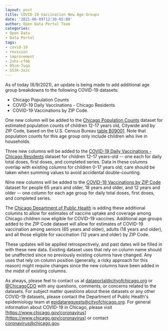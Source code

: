 ```yaml
---
layout: post
title: COVID-19 Vaccination New Age Groups
date: '2021-06-09T12:30-05:00'
author: Open Data Portal Team
categories:
- Open Data
- Data Portal
tags:
- covid-19
- revision
- improvement
- 2vhs-cf6b
- 85cm-7uqa
- 553k-3xzc
---
```

As of today (6/9/2021), an update is being made to add additional age group breakdowns to the following COVID-19 datasets:  

* Chicago Population Counts 
* COVID-19 Daily Vaccinations - Chicago Residents 
* COVID-19 Vaccinations by ZIP Code.  

One new column will be added to the [Chicago Population Counts](https://data.cityofchicago.org/d/85cm-7uqa) dataset for estimated population counts of children 12-17 years old, Citywide and by ZIP Code, based on the U.S. Census Bureau [table B09001](https://data.census.gov/cedsci/table?q=B09001&tid=ACSDT1Y2019.B09001). Note that population counts for this age group only include children who live in households.  

Three new columns will be added to the [COVID-19 Daily Vaccinations - Chicago Residents](https://data.cityofchicago.org/d/2vhs-cf6b) dataset for children 12-17 years-old -- one each for daily total doses, first doses, and completed series. Data in these columns overlap with existing columns for children 0-17 years old; care should be taken when summing values to avoid accidental double-counting. 

Nine new columns will be added to the [COVID-19 Vaccinations by ZIP Code](https://data.cityofchicago.org/d/553k-3xzc) dataset for people 65 years and older, 18 years and older, and 12 years and older -- one column for each age group for daily total doses, first doses, and completed series.  

The [Chicago Department of Public Health](https://www.chicago.gov/cdph) is adding these additional columns to allow for estimates of vaccine uptake and coverage among Chicago children now eligible for COVID-19 vaccines. Additional age groups added to the ZIP Code dataset will allow for estimates of COVID-19 vaccination among seniors (65 years and older), adults (18 years and older), and all those eligible for vaccination (12 years and older) by ZIP Code.  

These updates will be applied retrospectively, and past dates will be filled in with these new data. Existing dataset uses that rely on column name should be unaffected since no previously existing columns have changed. Any uses that rely on column position (generally, a risky approach for this reason) might require changes since the new columns have been added in the midst of existing columns.  

As always, please feel to contact us at [dataportal@cityofchicago.org](mailto:dataportal@cityofchicago.org) or [@ChicagoCDO](https://twitter.com/ChicagoCDO) with any questions, comments, or concerns related to the datasets. For subject matter questions about these datasets or any other COVID-19 datasets, please contact the Department of Public Health's epidemiology team at [epidatarequests@cityofchicago.org](mailto:epidatarequests@cityofchicago.org). For general information about COVID-19 in Chicago, please visit [https://www.chicago.gov/coronavirus](https://www.chicago.gov/coronavirus) or contact [coronavirus@chicago.gov](mailto:coronavirus@chicago.gov).
